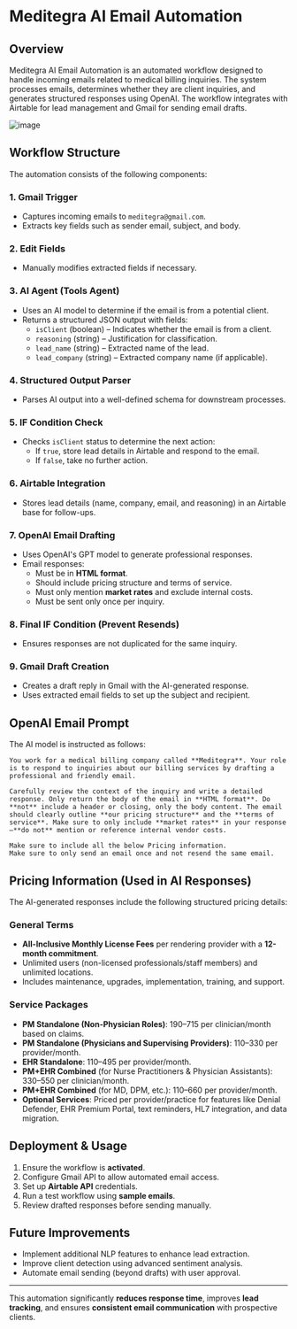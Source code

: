 # Meditegra AI Email Automation

## Overview
Meditegra AI Email Automation is an automated workflow designed to handle incoming emails related to medical billing inquiries. The system processes emails, determines whether they are client inquiries, and generates structured responses using OpenAI. The workflow integrates with Airtable for lead management and Gmail for sending email drafts.

![image](https://github.com/user-attachments/assets/f1656f57-99b6-4c3e-86c1-810561e3c52d)


## Workflow Structure
The automation consists of the following components:

### 1. **Gmail Trigger**
- Captures incoming emails to `meditegra@gmail.com`.
- Extracts key fields such as sender email, subject, and body.

### 2. **Edit Fields**
- Manually modifies extracted fields if necessary.

### 3. **AI Agent (Tools Agent)**
- Uses an AI model to determine if the email is from a potential client.
- Returns a structured JSON output with fields:
  - `isClient` (boolean) – Indicates whether the email is from a client.
  - `reasoning` (string) – Justification for classification.
  - `lead_name` (string) – Extracted name of the lead.
  - `lead_company` (string) – Extracted company name (if applicable).

### 4. **Structured Output Parser**
- Parses AI output into a well-defined schema for downstream processes.

### 5. **IF Condition Check**
- Checks `isClient` status to determine the next action:
  - If `true`, store lead details in Airtable and respond to the email.
  - If `false`, take no further action.

### 6. **Airtable Integration**
- Stores lead details (name, company, email, and reasoning) in an Airtable base for follow-ups.

### 7. **OpenAI Email Drafting**
- Uses OpenAI's GPT model to generate professional responses.
- Email responses:
  - Must be in **HTML format**.
  - Should include pricing structure and terms of service.
  - Must only mention **market rates** and exclude internal costs.
  - Must be sent only once per inquiry.

### 8. **Final IF Condition (Prevent Resends)**
- Ensures responses are not duplicated for the same inquiry.

### 9. **Gmail Draft Creation**
- Creates a draft reply in Gmail with the AI-generated response.
- Uses extracted email fields to set up the subject and recipient.

## OpenAI Email Prompt
The AI model is instructed as follows:

```
You work for a medical billing company called **Meditegra**. Your role is to respond to inquiries about our billing services by drafting a professional and friendly email.

Carefully review the context of the inquiry and write a detailed response. Only return the body of the email in **HTML format**. Do **not** include a header or closing, only the body content. The email should clearly outline **our pricing structure** and the **terms of service**. Make sure to only include **market rates** in your response—**do not** mention or reference internal vendor costs.

Make sure to include all the below Pricing information.
Make sure to only send an email once and not resend the same email.
```

## Pricing Information (Used in AI Responses)
The AI-generated responses include the following structured pricing details:

### **General Terms**
- **All-Inclusive Monthly License Fees** per rendering provider with a **12-month commitment**.
- Unlimited users (non-licensed professionals/staff members) and unlimited locations.
- Includes maintenance, upgrades, implementation, training, and support.

### **Service Packages**
- **PM Standalone (Non-Physician Roles)**: $190–$715 per clinician/month based on claims.
- **PM Standalone (Physicians and Supervising Providers)**: $110–$330 per provider/month.
- **EHR Standalone**: $110–$495 per provider/month.
- **PM+EHR Combined** (for Nurse Practitioners & Physician Assistants): $330–$550 per clinician/month.
- **PM+EHR Combined** (for MD, DPM, etc.): $110–$660 per provider/month.
- **Optional Services**: Priced per provider/practice for features like Denial Defender, EHR Premium Portal, text reminders, HL7 integration, and data migration.

## Deployment & Usage
1. Ensure the workflow is **activated**.
2. Configure Gmail API to allow automated email access.
3. Set up **Airtable API** credentials.
4. Run a test workflow using **sample emails**.
5. Review drafted responses before sending manually.

## Future Improvements
- Implement additional NLP features to enhance lead extraction.
- Improve client detection using advanced sentiment analysis.
- Automate email sending (beyond drafts) with user approval.

---
This automation significantly **reduces response time**, improves **lead tracking**, and ensures **consistent email communication** with prospective clients.

